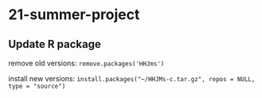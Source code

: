 # 21-summer-project

## Update R package

remove old versions:
`
remove.packages('HHJms')
`

install new versions:
`install.packages("~/HHJMs-c.tar.gz", repos = NULL, type = "source")`
